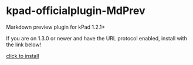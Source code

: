 # kpad-officialplugin-MdPrev
Markdown preview plugin for kPad 1.2.1+

If you are on 1.3.0 or newer and have the URL protocol enabled, install with the link below!

[click to install](kpad://InstallPlugin?url=https://github.com/maxhatei2/kpad-officialplugin-MdPrev/archive/refs/heads/main.zip)
